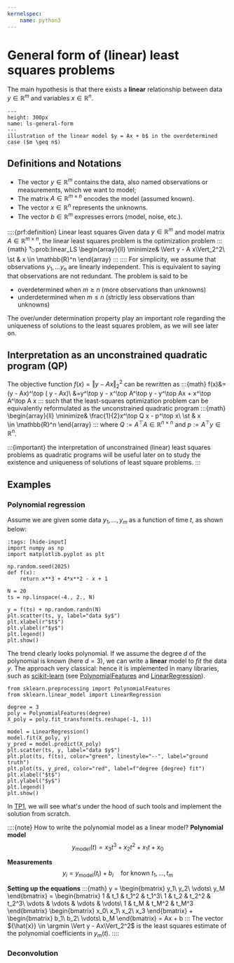 ```yaml
---
kernelspec:
    name: python3
---
```


# General form of (linear) least squares problems

The main hypothesis is that there exists a **linear** relationship between data $y \in \mathbb{R}^m$ and variables $x \in \mathbb{R}^n$. 

```{figure} ./figures/ls-general-form.svg
---
height: 300px
name: ls-general-form
---
illustration of the linear model $y = Ax + b$ in the overdetermined case ($m \geq n$)
```
## Definitions and Notations
- The vector $y \in \mathbb{R}^m$ contains the data, also named observations or measurements, which we want to model;
- The matrix $A \in \mathbb{R}^{m\times n}$ encodes the model (assumed known).
- The vector $x\in \mathbb{R}^n$ represents the unknowns.
- The vector $b \in \mathbb{R}^m$ expresses errors (model, noise, etc.).

::::{prf:definition} Linear least squares
Given data $y \in \mathbb{R}^m$ and model matrix $A \in \mathbb{R}^{m\times n}$, the linear least squares problem is the optimization problem 
:::{math}
:label:prob:linear_LS
\begin{array}{ll}
\minimize&  \Vert y - A x\Vert_2^2\\
\st & x \in \mathbb{R}^n
\end{array}
:::
::::
For simplicity, we assume that observations $y_1, \ldots y_n$ are linearly independent. This is equivalent to saying that observations are not redundant. The problem [](#prob:linear_LS) is said to be
- overdetermined when $m \geq n$ (more observations than unknowns)
- underdetermined when $m \leq n$ (strictly less observations than unknowns)

The over/under determination property play an important role regarding the uniqueness of solutions to the least squares problem, as we will see later on. 

## Interpretation as an unconstrained quadratic program (QP)

The objective function $f(x) = \Vert y - Ax\Vert_2^2$ can be rewritten as 
:::{math}
f(x)&= (y - Ax)^\top ( y - Ax)\\
&=y^\top y - x^\top A^\top y - y^\top Ax + x^\top A^\top A x
:::
such that the least-squares optimization problem can be equivalently reformulated as the unconstrained quadratic program 
:::{math}
\begin{array}{ll}
\minimize&  \frac{1}{2}x^\top Q x - p^\top x\\
\st & x \in \mathbb{R}^n
\end{array}
:::
where $Q:= A^\top A \in \mathbb{R}^{n\times n}$ and $p := A^\top y \in \mathbb{R}^n$. 

:::{important}
the interpretation of unconstrained (linear) least squares problems as quadratic programs will be useful later on to study the existence and uniqueness of solutions of least square problems.
:::

## Examples

### Polynomial regression

Assume we are given some data $y_1, \ldots, y_m$ as a function of time $t$, as shown below:

```{code-cell} python
:tags: [hide-input]
import numpy as np
import matplotlib.pyplot as plt

np.random.seed(2025)
def f(x):
    return x**3 + 4*x**2 - x + 1

N = 20
ts = np.linspace(-4., 2., N)

y = f(ts) + np.random.randn(N)
plt.scatter(ts, y, label="data $y$")
plt.xlabel(r"$t$")
plt.ylabel(r"$y$")
plt.legend()
plt.show()
```

The trend clearly looks polynomial. If we assume the degree $d$ of the polynomial is known (here $d=3$), we can write a **linear** model to *fit* the data $y$. 
The approach very classical: hence it is implemented in many libraries, such as [scikit-learn](https://scikit-learn.org/stable/) (see [PolynomialFeatures](https://scikit-learn.org/stable/modules/generated/sklearn.preprocessing.PolynomialFeatures.html) and [LinearRegression](https://scikit-learn.org/stable/modules/generated/sklearn.linear_model.LinearRegression.html)).

```{code-cell} python
from sklearn.preprocessing import PolynomialFeatures
from sklearn.linear_model import LinearRegression

degree = 3
poly = PolynomialFeatures(degree)
X_poly = poly.fit_transform(ts.reshape(-1, 1))

model = LinearRegression()
model.fit(X_poly, y)
y_pred = model.predict(X_poly)
plt.scatter(ts, y, label="data $y$")
plt.plot(ts, f(ts), color="green", linestyle="--", label="ground truth")
plt.plot(ts, y_pred, color="red", label=f"degree {degree} fit")
plt.xlabel("$t$")
plt.ylabel("$y$")
plt.legend()
plt.show()
```

In [TP1](), we will see what's under the hood of such tools and implement the solution from scratch. 

::::{note} How to write the polynomial model as a linear model?
**Polynomial model**
$$y_{\text{model}}(t) = x_3 t^3 + x_2 t^2 + x_1 t + x_0$$

**Measurements**
$$y_i = y_{\text{model}}(t_i) + b_i \quad \text{for known $t_1, \ldots, t_m$} $$

**Setting up the equations**
:::{math}
y = \begin{bmatrix}
    y_1\\
    y_2\\
    \vdots\\
    y_M
\end{bmatrix} = \begin{bmatrix}
    1 & t_1 & t_1^2 & t_1^3\\
    1 & t_2 & t_2^2 & t_2^3\\
    \vdots & \vdots & \vdots & \vdots\\
    1 & t_M & t_M^2 & t_M^3
\end{bmatrix}
\begin{bmatrix}
    x_0\\
    x_1\\
    x_2\\
    x_3
\end{bmatrix}
+
\begin{bmatrix}
    b_1\\
    b_2\\
    \vdots\\
    b_M
\end{bmatrix}
= Ax + b
:::
The vector ${\hat{x}} \in \argmin \Vert y - Ax\Vert_2^2$ is the least squares estimate of the polynomial coefficients in $y_m(t)$.
::::

### Deconvolution